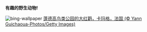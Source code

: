 
**有趣的野生动物!**

![bing-wallpaper](https://www.bing.com/th?id=OHR.CamargueFlamingos_ZH-CN4176922228_1920x1080.jpg)
[蓬德高鸟类公园的大红鹳，卡玛格，法国 (© Yann Guichaoua-Photos/Getty Images)](https://www.bing.com/search?q=%E5%A4%A7%E7%BA%A2%E9%B9%B3&amp;form=hpcapt&amp;mkt=zh-cn)
  